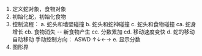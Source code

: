 1. 定义蛇对象，食物对象
2. 初始化蛇，初始化食物
3. 控制流程：
   a. 蛇头和墙壁碰撞
   b. 蛇头和蛇神碰撞
   c. 蛇头和食物碰撞
   	ca. 蛇身增长
   	cb. 食物消失 -- 新食物产生
   	cc. 分数累加
   	cd. 移动速度变快
   d. 蛇的移动
   	自动移动
        手动控制方向： ASWD ↑↓←→
   e. 显示分数
4. 图形界
